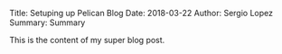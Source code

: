 Title: Setuping up Pelican Blog
Date: 2018-03-22
Author: Sergio Lopez
Summary: Summary

This is the content of my super blog post.